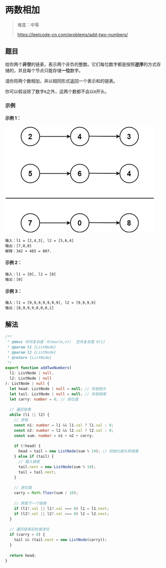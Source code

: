 # 两数相加

> 难度：中等
>
> https://leetcode-cn.com/problems/add-two-numbers/

## 题目

给你两个**非空**的链表，表示两个非负的整数。它们每位数字都是按照**逆序**的方式存
储的，并且每个节点只能存储**一位**数字。

请你将两个数相加，并以相同形式返回一个表示和的链表。

你可以假设除了数字`0`之外，这两个数都不会以`0`开头。

### 示例

#### 示例 1：

![add-two-numbers.jpeg](../../assets/images/problemset/add-two-numbers.jpeg)

```
输入：l1 = [2,4,3], l2 = [5,6,4]
输出：[7,0,8]
解释：342 + 465 = 807.
```

#### 示例 2：

```
输入：l1 = [0], l2 = [0]
输出：[0]
```

#### 示例 3：

```
输入：l1 = [9,9,9,9,9,9,9], l2 = [9,9,9,9]
输出：[8,9,9,9,0,0,0,1]
```

## 解法

```typescript
/**
 * @desc 时间复杂度：O(max(m,n))  空间复杂度 O(1)
 * @param l1 {ListNode}
 * @param l2 {ListNode}
 * @return {ListNode}
 */
export function addTwoNumbers(
  l1: ListNode | null,
  l2: ListNode | null
): ListNode | null {
  let head: ListNode | null = null; // 存放链头
  let tail: ListNode | null = null; // 存放链尾
  let carry: number = 0; // 进位值

  // 遍历链表
  while (l1 || l2) {
    // 求和
    const n1: number = l1 && l1.val ? l1.val : 0;
    const n2: number = l2 && l2.val ? l2.val : 0;
    const sum: number = n1 + n2 + carry;

    if (!head) {
      head = tail = new ListNode(sum % 10); // 初始化链头和链尾
    } else if (tail) {
      // 插入链尾
      tail.next = new ListNode(sum % 10);
      tail = tail.next;
    }

    // 进位值
    carry = Math.floor(sum / 10);

    // 获取下一个链表
    if (l1?.val || l1?.val === 0) l1 = l1.next;
    if (l2?.val || l2?.val === 0) l2 = l2.next;
  }

  // 遍历结束后检查进位
  if (carry > 0) {
    tail && (tail.next = new ListNode(carry));
  }

  return head;
}
```

